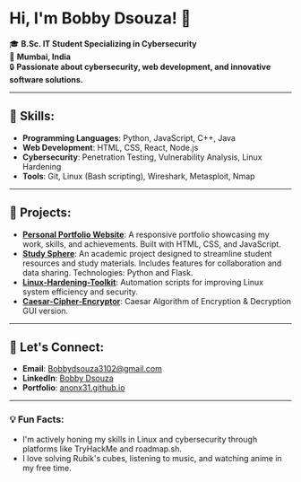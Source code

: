 # Hi, I'm Bobby Dsouza! 👋

🎓 **B.Sc. IT Student Specializing in Cybersecurity**  
📍 **Mumbai, India**  
🔒 **Passionate about cybersecurity, web development, and innovative software solutions.**

---

## 🌟 Skills:
- **Programming Languages**: Python, JavaScript, C++, Java
- **Web Development**: HTML, CSS, React, Node.js
- **Cybersecurity**: Penetration Testing, Vulnerability Analysis, Linux Hardening
- **Tools**: Git, Linux (Bash scripting), Wireshark, Metasploit, Nmap

---

## 🚀 Projects:
- **[Personal Portfolio Website](https://anonx31.github.io)**: A responsive portfolio showcasing my work, skills, and achievements. Built with HTML, CSS, and JavaScript.
- **[Study Sphere](https://github.com/Anonx31/Study-Sphere)**: An academic project designed to streamline student resources and study materials. Includes features for collaboration and data sharing. Technologies: Python and Flask.
- **[Linux-Hardening-Toolkit](https://github.com/Anonx31/Linux-Hardening-Toolkit)**: Automation scripts for improving Linux system efficiency and security.
- **[Caesar-Cipher-Encryptor](https://github.com/Anonx31/Caesar-Cipher-Encryptor)**: Caesar Algorithm of Encryption & Decryption GUI version.

---

## 📩 Let's Connect:
- **Email**: Bobbydsouza3102@gmail.com  
- **LinkedIn**: [Bobby Dsouza](https://linkedin.com/in/bobby-dsouza-63a5b633b)  
- **Portfolio**: [anonx31.github.io](https://anonx31.github.io)

---

### 💡 Fun Facts:
- I'm actively honing my skills in Linux and cybersecurity through platforms like TryHackMe and roadmap.sh.
- I love solving Rubik's cubes, listening to music, and watching anime in my free time.
